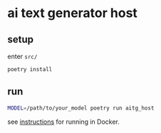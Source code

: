 
# ai text generator host

## setup

enter `src/`

```sh
poetry install
```

## run

```sh
MODEL=/path/to/your_model poetry run aitg_host
```

see [instructions](doc/docker.md) for running in Docker.